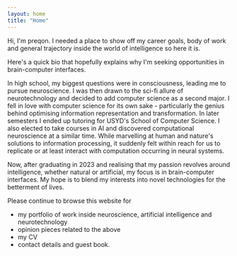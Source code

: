 ```yaml
---
layout: home
title: "Home"
---
```


Hi, I'm preqon. I needed a place to show off my career goals, body of work and
general trajectory inside the world of intelligence so here it is.

Here's a quick bio that hopefully explains why I'm seeking opportunities in
brain-computer interfaces.

In high school, my biggest questions were in consciousness, leading me to
pursue neuroscience. I was then drawn to the sci-fi allure of neurotechnology
and decided to add computer science as a second major. I fell in love
with computer science for its own sake - particularly the genius behind 
optimising information representation and transformation. In later semesters I
ended up tutoring for USYD's School of Computer Science. I also elected to take
courses in AI and discovered computational neuroscience at
a similar time.
While marvelling at human and nature's solutions to information processing, it 
suddenly felt within reach for us to replicate or at least interact with 
computation occurring in neural systems.

Now, after graduating in 2023 and realising that my passion revolves around 
intelligence, whether natural or artificial, my focus is in brain-computer 
interfaces. My hope is to blend my interests into novel technologies for 
the betterment of lives.

Please continue to browse this website for 

- my portfolio of work inside neuroscience, artificial 
intelligence and neurotechnology
- opinion pieces related to the above
- my CV
- contact details and guest book.
